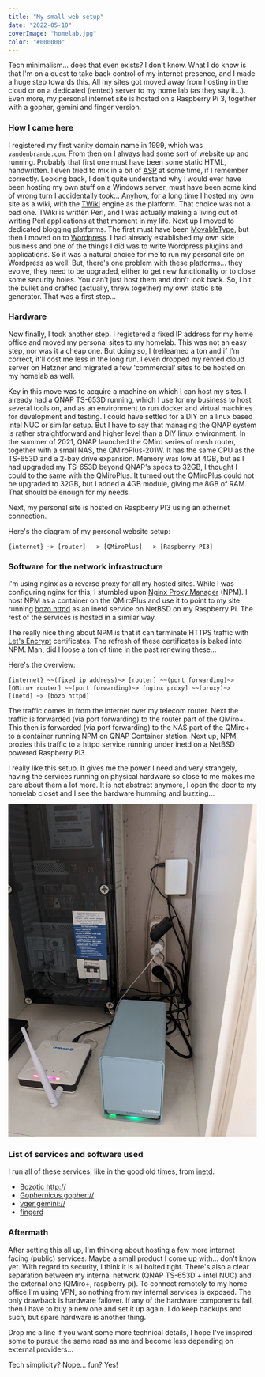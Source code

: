 ```yaml
---
title: "My small web setup"
date: "2022-05-10"
coverImage: "homelab.jpg"
color: "#000000"
---
```


Tech minimalism... does that even exists? I don't know. What I do know is that I'm on a quest to take back control of my internet presence, and I made a huge step towards this. All my sites got moved away from hosting in the cloud or on a dedicated (rented) server to my home lab (as they say it...). Even more, my personal internet site is hosted on a Raspberry Pi 3, together with a gopher, gemini and finger version.

### How I came here

I registered my first vanity domain name in 1999, which was `vandenbrande.com`. From then on I always had some sort of website up and running.
Probably that first one must have been some static HTML, handwritten. I even tried to mix in a bit of [ASP](https://en.wikipedia.org/wiki/Active_Server_Pages) at some time, if I remember correctly.
Looking back, I don't quite understand why I would ever have been hosting my own stuff on a Windows server, must have been some kind of wrong turn I accidentally took...
Anyhow, for a long time I hosted my own site as a wiki, with the [TWiki](https://twiki.org/) engine as the platform. That choice was not a bad one. TWiki is written Perl, and I was actually making a living out of writing Perl applications at that moment in my life.
Next up I moved to dedicated blogging platforms. The first must have been [MovableType](https://movabletype.com/), but then I moved on to [Wordpress](https://wordpress.org/). I had already established my own side business and one of the things I did was to write Wordpress plugins and applications. So it was a natural choice for me to run my personal site on Wordpress as well.
But, there's one problem with these platforms... they evolve, they need to be upgraded, either to get new functionality or to close some security holes. You can't just host them and don't look back.
So, I bit the bullet and crafted (actually, threw together) my own static site generator. That was a first step...

### Hardware

Now finally, I took another step. I registered a fixed IP address for my home office and moved my personal sites to my homelab. This was not an easy step, nor was it a cheap one. But doing so, I (re)learned a ton and if I'm correct, it'll cost me less in the long run.
I even dropped my rented cloud server on Hetzner and migrated a few 'commercial' sites to be hosted on my homelab as well.

Key in this move was to acquire a machine on which I can host my sites. I already had a QNAP TS-653D running, which I use for my business to host several tools on, and as an environment to run docker and virtual machines for development and testing.
I could have settled for a DIY on a linux based intel NUC or similar setup. But I have to say that managing the QNAP system is rather straightforward and higher level than a DIY linux environment.
In the summer of 2021, QNAP launched the QMiro series of mesh router, together with a small NAS, the QMiroPlus-201W. It has the same CPU as the TS-653D and a 2-bay drive expansion. Memory was low at 4GB, but as I had upgraded my TS-653D beyond QNAP's specs to 32GB, I thought I could to the same with the QMiroPlus.
It turned out the QMiroPlus could not be upgraded to 32GB, but I added a 4GB module, giving me 8GB of RAM. That should be enough for my needs.

Next, my personal site is hosted on Raspberry PI3 using an ethernet connection.

Here's the diagram of my personal website setup:

```
{internet} ~> [router] --> [QMiroPlus] --> [Raspberry PI3]
```

### Software for the network infrastructure

I'm using nginx as a reverse proxy for all my hosted sites. While I was configuring nginx for this, I stumbled upon [Nginx Proxy Manager](https://nginxproxymanager.com/) (NPM). I host NPM as a container on the QMiroPlus and use it to
point to my site running [bozo httpd](http://www.eterna.com.au/bozohttpd/) as an inetd service on NetBSD on my Raspberry Pi. The rest of the services is hosted in a similar way.

The really nice thing about NPM is that it can terminate HTTPS traffic with [Let's Encrypt](https://letsencrypt.org/) certificates. The refresh of these certificates is baked into NPM. Man, did I loose a ton of time in the past renewing these...

Here's the overview:

```
{internet} ~~(fixed ip address)~> [router] ~~(port forwarding)~> [QMiro+ router] ~~(port forwarding)~> [nginx proxy] ~~(proxy)~> [inetd] ~> [bozo httpd]
```

The traffic comes in from the internet over my telecom router. Next the traffic is forwarded (via port forwarding) to the router part of the QMiro+. This then is forwarded (via port forwarding) to the NAS part of the QMiro+ to a container running NPM on QNAP Container station.
Next up, NPM proxies this traffic to a httpd service running under inetd on a NetBSD powered Raspberry Pi3.

I really like this setup. It gives me the power I need and very strangely, having the services running on physical hardware so close to me makes me care about them a lot more. It is not abstract anymore, I open the door to my homelab closet and I see the hardware humming and buzzing...

![Part of my homelab, rest is one shelf below, showing the rasperbby pi against the wall, the QMiro+ in the front and my Dragino LoraWAN gateway.](images/homelab.jpg)

### List of services and software used

I run all of these services, like in the good old times, from [inetd](https://en.wikipedia.org/wiki/Inetd).

  * [Bozotic http://](https://en.wikipedia.org/wiki/Inetd)
  * [Gophernicus gopher://](https://gophernicus.org/)
  * [vger gemini://](https://tildegit.org/solene/vger)
  * [fingerd](https://man.netbsd.org/NetBSD-5.0.1/fingerd.8)

### Aftermath

After setting this all up, I'm thinking about hosting a few more internet facing (public) services. Maybe a small product I come up with... don't know yet.
With regard to security, I think it is all bolted tight. There's also a clear separation between my internal network (QNAP TS-653D + intel NUC) and the external one (QMiro+, raspberry pi).
To connect remotely to my home office I'm using VPN, so nothing from my internal services is exposed.
The only drawback is hardware failover. If any of the hardware components fail, then I have to buy a new one and set it up again. I do keep backups and such, but spare hardware is another thing.

Drop me a line if you want some more technical details, I hope I've inspired some to pursue the same road as me and become less depending on external providers...

Tech simplicity? Nope... fun? Yes!